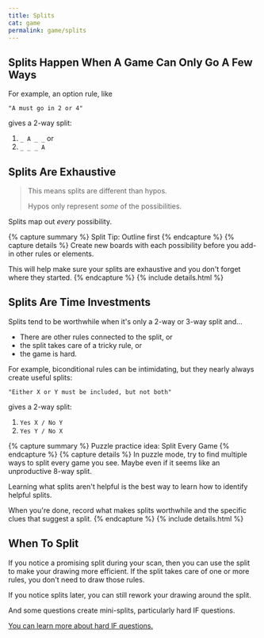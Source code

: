 ```yaml
---
title: Splits
cat: game
permalink: game/splits
---
```


## Splits Happen When A Game Can Only Go A Few Ways

For example, an option rule, like

    "A must go in 2 or 4" 

gives a 2-way split:
    
1. `_ A _ _` or
2. `_ _ _ A`

## Splits Are Exhaustive 

> This means splits are different than hypos. 
>
> Hypos only represent *some* of the possibilities.

Splits map out *every* possibility.

{% capture summary %} 
Split Tip: Outline first
{% endcapture %}
{% capture details %}
Create new boards with each possibility before you add-in other rules or elements.

This will help make sure your splits are exhaustive and you don't forget where they started.
{% endcapture %}
{% include details.html %}

## Splits Are Time Investments

Splits tend to be worthwhile when it's only a 2-way or 3-way split and...

- There are other rules connected to the split, or
- the split takes care of a tricky rule, or
- the game is hard.

For example, biconditional rules can be intimidating, but they nearly always create useful splits:

    "Either X or Y must be included, but not both" 

gives a 2-way split:

1. `Yes X / No Y`
2. `Yes Y / No X`

{% capture summary %} 
Puzzle practice idea: Split Every Game
{% endcapture %}
{% capture details %}
In puzzle mode, try to find multiple ways to split every game you see. Maybe even if it seems like an unproductive 8-way split.

Learning what splits aren't helpful is the best way to learn how to identify helpful splits.

When you're done, record what makes splits worthwhile and the specific clues that suggest a split.
{% endcapture %}
{% include details.html %}

## When To Split

If you notice a promising split during your scan, then you can use the split to make your drawing more efficient. If the split takes care of one or more rules, you don't need to draw those rules.

If you notice splits later, you can still rework your drawing around the split.

And some questions create mini-splits, particularly hard IF questions.

[You can learn more about hard IF questions.][hardIF]

[hardIF]: questions.html#hard-IF
